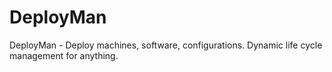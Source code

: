 DeployMan
=========

DeployMan - Deploy machines, software, configurations. Dynamic life cycle management for anything.


